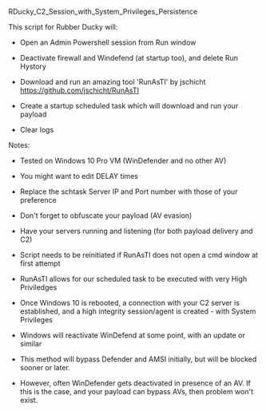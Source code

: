 RDucky_C2_Session_with_System_Privileges_Persistence


This script for Rubber Ducky will:

- Open an Admin Powershell session from Run window

- Deactivate firewall and Windefend (at startup too), and delete Run Hystory

- Download and run an amazing tool 'RunAsTI' by jschicht https://github.com/jschicht/RunAsTI

- Create a startup scheduled task which will download and run your payload

- Clear logs

Notes:

- Tested on Windows 10 Pro VM (WinDefender and no other AV)

- You might want to edit DELAY times

- Replace the schtask Server IP and Port number with those of your preference

- Don't forget to obfuscate your payload (AV evasion)

- Have your servers running and listening (for both payload delivery and C2)

- Script needs to be reinitiated if RunAsTI does not open a cmd window at first attempt

- RunAsTI allows for our scheduled task to be executed with very High Priviledges

- Once Windows 10 is rebooted, a connection with your C2 server is established,
and a high integrity session/agent is created - with System Privileges

- Windows will reactivate WinDefend at some point, with an update or similar

- This method will bypass Defender and AMSI initially, but will be blocked sooner or later.

- However, often WinDefender gets deactivated in presence of an AV.
If this is the case, and your payload can bypass AVs, then problem won't exist.
